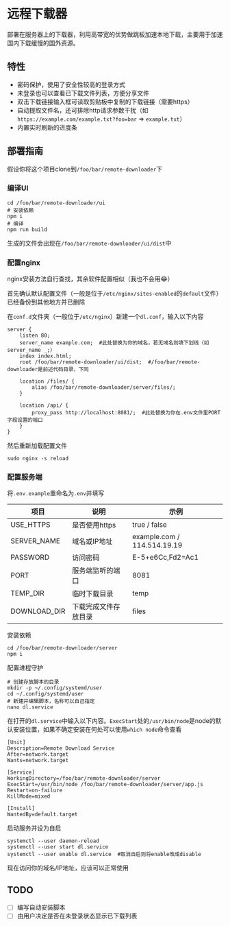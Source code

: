 # 远程下载器

部署在服务器上的下载器，利用高带宽的优势做跳板加速本地下载，主要用于加速国内下载缓慢的国外资源。

## 特性

* 密码保护，使用了安全性较高的登录方式
* 未登录也可以查看已下载文件列表，方便分享文件
* 双击下载链接输入框可读取剪贴板中复制的下载链接（需要https）
* 自动提取文件名，还可排除http请求参数干扰（如`https://example.com/example.txt?foo=bar` => `example.txt`）
* 内置实时刷新的进度条

## 部署指南

假设你将这个项目clone到`/foo/bar/remote-downloader`下

### 编译UI

```
cd /foo/bar/remote-downloader/ui
# 安装依赖
npm i
# 编译
npm run build
```

生成的文件会出现在`/foo/bar/remote-downloader/ui/dist`中

### 配置nginx

nginx安装方法自行查找，其余软件配置相似（我也不会用😂）

首先确认默认配置文件（一般是位于`/etc/nginx/sites-enabled`的`default`文件）已经备份到其他地方并已删除

在`conf.d`文件夹（一般位于`/etc/nginx`）新建一个`dl.conf`，输入以下内容

```
server {
    listen 80;
    server_name example.com;  #此处替换为你的域名，若无域名则填下划线（如server_name _;）
    index index.html;
    root /foo/bar/remote-downloader/ui/dist;  #/foo/bar/remote-downloader是前述代码目录，下同

    location /files/ {
        alias /foo/bar/remote-downloader/server/files/;
    }

    location /api/ {
        proxy_pass http://localhost:8081/;  #此处替换为你在.env文件里PORT字段设置的端口
    }
}
```

然后重新加载配置文件

```
sudo nginx -s reload
```

### 配置服务端

将`.env.example`重命名为`.env`并填写

| 项目         | 说明                 | 示例                        |
| ------------ | -------------------- | --------------------------- |
| USE_HTTPS    | 是否使用https        | true / false                |
| SERVER_NAME  | 域名或IP地址         | example.com / 114.514.19.19 |
| PASSWORD     | 访问密码             | E-5+e6Cc,Fd2=Ac1            |
| PORT         | 服务端监听的端口     | 8081                        |
| TEMP_DIR     | 临时下载目录         | temp                        |
| DOWNLOAD_DIR | 下载完成文件存放目录 | files                       |

安装依赖

```
cd /foo/bar/remote-downloader/server
npm i
```

配置进程守护

```
# 创建存放脚本的目录
mkdir -p ~/.config/systemd/user
cd ~/.config/systemd/user
# 新建并编辑脚本，名称可以自己指定
nano dl.service
```

在打开的`dl.service`中输入以下内容。`ExecStart`处的`/usr/bin/node`是node的默认安装位置，如果不确定安装在何处可以使用`which node`命令查看

```
[Unit]
Description=Remote Download Service
After=network.target
Wants=network.target

[Service]
WorkingDirectory=/foo/bar/remote-downloader/server
ExecStart=/usr/bin/node /foo/bar/remote-downloader/server/app.js
Restart=on-failure
KillMode=mixed

[Install]
WantedBy=default.target
```

启动服务并设为自启

```
systemctl --user daemon-reload
systemctl --user start dl.service
systemctl --user enable dl.service  #取消自启则将enable改成disable
```

现在访问你的域名/IP地址，应该可以正常使用

## TODO

- [ ] 编写自动安装脚本
- [ ] 由用户决定是否在未登录状态显示已下载列表